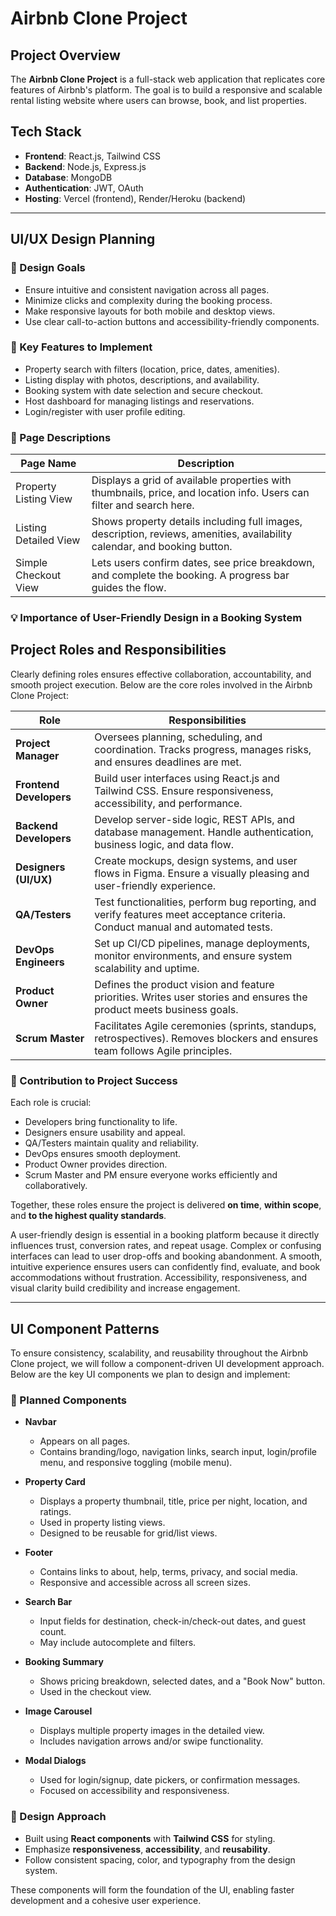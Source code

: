# Airbnb Clone Project

## Project Overview

The **Airbnb Clone Project** is a full-stack web application that replicates core features of Airbnb's platform. The goal is to build a responsive and scalable rental listing website where users can browse, book, and list properties.

## Tech Stack

- **Frontend**: React.js, Tailwind CSS
- **Backend**: Node.js, Express.js
- **Database**: MongoDB
- **Authentication**: JWT, OAuth
- **Hosting**: Vercel (frontend), Render/Heroku (backend)

---

## UI/UX Design Planning

### 🎯 Design Goals

- Ensure intuitive and consistent navigation across all pages.
- Minimize clicks and complexity during the booking process.
- Make responsive layouts for both mobile and desktop views.
- Use clear call-to-action buttons and accessibility-friendly components.

### 🔑 Key Features to Implement

- Property search with filters (location, price, dates, amenities).
- Listing display with photos, descriptions, and availability.
- Booking system with date selection and secure checkout.
- Host dashboard for managing listings and reservations.
- Login/register with user profile editing.

### 📄 Page Descriptions

| Page Name               | Description                                                                 |
|------------------------|-----------------------------------------------------------------------------|
| Property Listing View   | Displays a grid of available properties with thumbnails, price, and location info. Users can filter and search here. |
| Listing Detailed View   | Shows property details including full images, description, reviews, amenities, availability calendar, and booking button. |
| Simple Checkout View    | Lets users confirm dates, see price breakdown, and complete the booking. A progress bar guides the flow.              |

### 💡 Importance of User-Friendly Design in a Booking System

## Project Roles and Responsibilities

Clearly defining roles ensures effective collaboration, accountability, and smooth project execution. Below are the core roles involved in the Airbnb Clone Project:

| Role               | Responsibilities                                                                                      |
|--------------------|-------------------------------------------------------------------------------------------------------|
| **Project Manager** | Oversees planning, scheduling, and coordination. Tracks progress, manages risks, and ensures deadlines are met. |
| **Frontend Developers** | Build user interfaces using React.js and Tailwind CSS. Ensure responsiveness, accessibility, and performance. |
| **Backend Developers** | Develop server-side logic, REST APIs, and database management. Handle authentication, business logic, and data flow. |
| **Designers (UI/UX)** | Create mockups, design systems, and user flows in Figma. Ensure a visually pleasing and user-friendly experience. |
| **QA/Testers**        | Test functionalities, perform bug reporting, and verify features meet acceptance criteria. Conduct manual and automated tests. |
| **DevOps Engineers**  | Set up CI/CD pipelines, manage deployments, monitor environments, and ensure system scalability and uptime. |
| **Product Owner**     | Defines the product vision and feature priorities. Writes user stories and ensures the product meets business goals. |
| **Scrum Master**      | Facilitates Agile ceremonies (sprints, standups, retrospectives). Removes blockers and ensures team follows Agile principles. |

### 🤝 Contribution to Project Success

Each role is crucial:
- Developers bring functionality to life.
- Designers ensure usability and appeal.
- QA/Testers maintain quality and reliability.
- DevOps ensures smooth deployment.
- Product Owner provides direction.
- Scrum Master and PM ensure everyone works efficiently and collaboratively.

Together, these roles ensure the project is delivered **on time**, **within scope**, and **to the highest quality standards**.


A user-friendly design is essential in a booking platform because it directly influences trust, conversion rates, and repeat usage. Complex or confusing interfaces can lead to user drop-offs and booking abandonment. A smooth, intuitive experience ensures users can confidently find, evaluate, and book accommodations without frustration. Accessibility, responsiveness, and visual clarity build credibility and increase engagement.

---

## UI Component Patterns

To ensure consistency, scalability, and reusability throughout the Airbnb Clone project, we will follow a component-driven UI development approach. Below are the key UI components we plan to design and implement:

### 🔧 Planned Components

- **Navbar**
  - Appears on all pages.
  - Contains branding/logo, navigation links, search input, login/profile menu, and responsive toggling (mobile menu).
  
- **Property Card**
  - Displays a property thumbnail, title, price per night, location, and ratings.
  - Used in property listing views.
  - Designed to be reusable for grid/list views.

- **Footer**
  - Contains links to about, help, terms, privacy, and social media.
  - Responsive and accessible across all screen sizes.

- **Search Bar**
  - Input fields for destination, check-in/check-out dates, and guest count.
  - May include autocomplete and filters.

- **Booking Summary**
  - Shows pricing breakdown, selected dates, and a "Book Now" button.
  - Used in the checkout view.

- **Image Carousel**
  - Displays multiple property images in the detailed view.
  - Includes navigation arrows and/or swipe functionality.

- **Modal Dialogs**
  - Used for login/signup, date pickers, or confirmation messages.
  - Focused on accessibility and responsiveness.

### 🎯 Design Approach

- Built using **React components** with **Tailwind CSS** for styling.
- Emphasize **responsiveness**, **accessibility**, and **reusability**.
- Follow consistent spacing, color, and typography from the design system.

These components will form the foundation of the UI, enabling faster development and a cohesive user experience.

